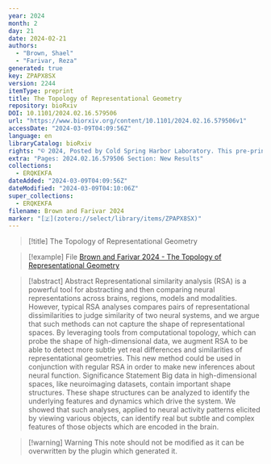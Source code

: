 ```yaml
---
year: 2024
month: 2
day: 21
date: 2024-02-21
authors:
  - "Brown, Shael"
  - "Farivar, Reza"
generated: true
key: ZPAPX8SX
version: 2244
itemType: preprint
title: The Topology of Representational Geometry
repository: bioRxiv
DOI: 10.1101/2024.02.16.579506
url: "https://www.biorxiv.org/content/10.1101/2024.02.16.579506v1"
accessDate: "2024-03-09T04:09:56Z"
language: en
libraryCatalog: bioRxiv
rights: "© 2024, Posted by Cold Spring Harbor Laboratory. This pre-print is available under a Creative Commons License (Attribution-NoDerivs 4.0 International), CC BY-ND 4.0, as described at http://creativecommons.org/licenses/by-nd/4.0/"
extra: "Pages: 2024.02.16.579506 Section: New Results"
collections:
  - ERQKEKFA
dateAdded: "2024-03-09T04:09:56Z"
dateModified: "2024-03-09T04:10:06Z"
super_collections:
  - ERQKEKFA
filename: Brown and Farivar 2024
marker: "[🇿](zotero://select/library/items/ZPAPX8SX)"
---
```


> [!title] The Topology of Representational Geometry

> [!example] File
> [Brown and Farivar 2024 - The Topology of Representational Geometry](/Papers/PDFs/Brown%20and%20Farivar%202024%20-%20The%20Topology%20of%20Representational%20Geometry.pdf)

> [!abstract] Abstract
> Representational similarity analysis (RSA) is a powerful tool for abstracting and then comparing neural representations across brains, regions, models and modalities. However, typical RSA analyses compares pairs of representational dissimilarities to judge similarity of two neural systems, and we argue that such methods can not capture the shape of representational spaces. By leveraging tools from computational topology, which can probe the shape of high-dimensional data, we augment RSA to be able to detect more subtle yet real differences and similarities of representational geometries. This new method could be used in conjunction with regular RSA in order to make new inferences about neural function.
> Significance Statement Big data in high-dimensional spaces, like neuroimaging datasets, contain important shape structures. These shape structures can be analyzed to identify the underlying features and dynamics which drive the system. We showed that such analyses, applied to neural activity patterns elicited by viewing various objects, can identify real but subtle and complex features of those objects which are encoded in the brain.

>[!warning] Warning
> This note should not be modified as it can be overwritten by the plugin which generated it.

